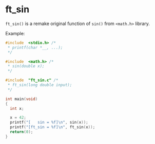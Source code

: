# ft_sin
`ft_sin()` is a remake original function of `sin()` from `<math.h>` library.

Example:
```c
#include  <stdio.h> /*
 * printf(char *__, ...);
 */

#include  <math.h> /*
 * sin(double x);
 */

#include  "ft_sin.c" /*
 * ft_sin(long double input);
 */

int main(void)
{
  int x;

  x = 42;
  printf("[   sin = %f]\n", sin(x));
  printf("[ft_sin = %f]\n", ft_sin(x));
  return(0);
}
```
